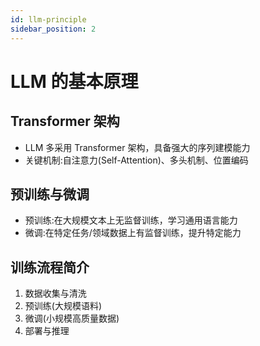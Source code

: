 ```yaml
---
id: llm-principle
sidebar_position: 2
---
```


# LLM 的基本原理

## Transformer 架构
- LLM 多采用 Transformer 架构，具备强大的序列建模能力
- 关键机制:自注意力(Self-Attention)、多头机制、位置编码

## 预训练与微调
- 预训练:在大规模文本上无监督训练，学习通用语言能力
- 微调:在特定任务/领域数据上有监督训练，提升特定能力

## 训练流程简介
1. 数据收集与清洗
2. 预训练(大规模语料)
3. 微调(小规模高质量数据)
4. 部署与推理 